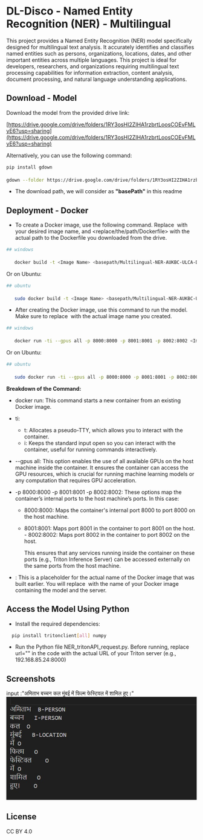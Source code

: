 # DL-Disco - Named Entity Recognition (NER) - Multilingual

  This project provides a Named Entity Recognition (NER) model specifically designed for multilingual text analysis. It accurately identifies and classifies named entities such as persons, organizations, locations, dates, and other important entities across multiple languages. This project is ideal for developers, researchers, and organizations requiring multilingual text processing capabilities for information extraction, content analysis, document processing, and natural language understanding applications.
   
## Download - Model

Download the model from the provided drive link: 

   [https://drive.google.com/drive/folders/1RY3osHI2ZIHA1rzbrtLoosCOEvFMLyE6?usp=sharing](https://drive.google.com/drive/folders/1RY3osHI2ZIHA1rzbrtLoosCOEvFMLyE6?usp=sharing)

Alternatively, you can use the following command:

```bash
pip install gdown

gdown --folder https://drive.google.com/drive/folders/1RY3osHI2ZIHA1rzbrtLoosCOEvFMLyE6?usp=sharing
```
* The download path, we will consider as **"basePath"** in this readme

## Deployment - Docker  

* To create a Docker image, use the following command. Replace <Image Name> with your desired image name, and <replace/the/path/Dockerfile> with the actual path to the Dockerfile you downloaded from the drive.


```bash
## windows

   docker build -t <Image Name> <basepath/Multilingual-NER-AUKBC-ULCA-Deploy/>
```
Or on Ubuntu:
```bash
## ubuntu

   sudo docker build -t <Image Name> <basepath/Multilingual-NER-AUKBC-ULCA-Deploy/>
```

* After creating the Docker image, use this command to run the model. Make sure to replace <Image Name> with the actual image name you created.

```bash
## windows

   docker run -ti --gpus all -p 8000:8000 -p 8001:8001 -p 8002:8002 <Image Name>
```
Or on Ubuntu:
```bash
## ubuntu

   sudo docker run -ti --gpus all -p 8000:8000 -p 8001:8001 -p 8002:8002 <Image Name>
```
**Breakdown of the Command:**

- docker run: This command starts a new container from an existing Docker image.

- ti:

  - t: Allocates a pseudo-TTY, which allows you to interact with the container.
  - i: Keeps the standard input open so you can interact with the container, useful for running commands interactively.
- --gpus all: This option enables the use of all available GPUs on the host machine inside the container. It ensures the container can access the GPU resources, which is crucial for running machine learning models or any computation that requires GPU acceleration.

- -p 8000:8000 -p 8001:8001 -p 8002:8002: These options map the container’s internal ports to the host machine’s ports. In this case:

  - 8000:8000: Maps the container's internal port 8000 to port 8000 on the host machine.
  - 8001:8001: Maps port 8001 in the container to port 8001 on the host.  - 8002:8002: Maps port 8002 in the container to port 8002 on the host.

    This ensures that any services running inside the container on these ports (e.g., Triton Inference Server) can be accessed externally on the same ports from the host machine.

- <Image Name>: This is a placeholder for the actual name of the Docker image that was built earlier. You will replace <Image Name> with the name of your Docker image containing the model and the server.



## Access the Model Using Python 

* Install the required dependencies:

```bash
  pip install tritonclient[all] numpy
```

* Run the Python file NER_tritonAPI_request.py. Before running, replace url="<url of triton server>" in the code with the actual URL of your Triton server (e.g., 192.168.85.24:8000)




## Screenshots
input :"अमिताभ बच्चन कल मुंबई में फिल्म फेस्टिवल में शामिल हुए।"
![App Screenshot](https://github.com/dldiscomt/DL-DiscoNER-Multilingual/blob/main/OutputScreenshots/NERpicture-1.jpg?raw=true)


## License
CC BY 4.0 
